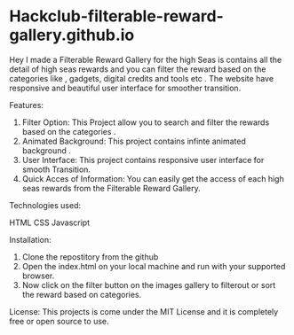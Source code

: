 # Hackclub-filterable-reward-gallery.github.io
 
Hey I made a Filterable Reward Gallery for the high Seas is contains all the detail of high seas rewards and you can filter the reward based on the categories like , gadgets, digital credits and tools etc . The website have responsive and beautiful user interface for smoother transition. 

Features:
1. Filter Option: This Project allow you to search and filter the rewards based on the categories .
2. Animated Background: This project contains infinte animated background .
3. User Interface: This project contains responsive user interface for smooth Transition.
4. Quick Acces of Information: You can easily get the access of each high seas rewards from the Filterable Reward Gallery.

Technologies used:

HTML
CSS
Javascript

Installation:
1. Clone the repostitory from the github
2. Open the index.html on your local machine and run with your supported browser.
3. Now click on the filter button on the images gallery to filterout or sort the reward based on categories.

License:
This projects is come under the MIT License and it is completely free or open source to use.

